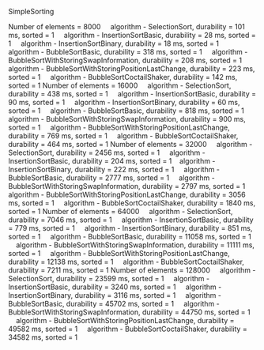 SimpleSorting

Number of
elements = 8000
    algorithm - SelectionSort, durability = 101 ms, sorted = 1
    algorithm - InsertionSortBasic, durability = 28 ms, sorted = 1
    algorithm - InsertionSortBinary, durability = 18 ms, sorted = 1
    algorithm - BubbleSortBasic, durability = 318 ms, sorted = 1
    algorithm - BubbleSortWithStoringSwapInformation, durability = 208 ms, sorted = 1
    algorithm - BubbleSortWithStoringPositionLastChange, durability = 223 ms, sorted = 1
    algorithm - BubbleSortСoctailShaker, durability = 142 ms, sorted = 1
Number of elements = 16000
    algorithm - SelectionSort, durability = 438 ms, sorted = 1
    algorithm - InsertionSortBasic, durability = 90 ms, sorted = 1
    algorithm - InsertionSortBinary, durability = 60 ms, sorted = 1
    algorithm - BubbleSortBasic, durability = 818 ms, sorted = 1
    algorithm - BubbleSortWithStoringSwapInformation, durability = 900 ms, sorted = 1
    algorithm - BubbleSortWithStoringPositionLastChange, durability = 769 ms, sorted = 1
    algorithm - BubbleSortСoctailShaker, durability = 464 ms, sorted = 1
Number of elements = 32000
    algorithm - SelectionSort, durability = 2456 ms, sorted = 1
    algorithm - InsertionSortBasic, durability = 204 ms, sorted = 1
    algorithm - InsertionSortBinary, durability = 222 ms, sorted = 1
    algorithm - BubbleSortBasic, durability = 2777 ms, sorted = 1
    algorithm - BubbleSortWithStoringSwapInformation, durability = 2797 ms, sorted = 1
    algorithm - BubbleSortWithStoringPositionLastChange, durability = 3056 ms, sorted = 1
    algorithm - BubbleSortСoctailShaker, durability = 1840 ms, sorted = 1
Number of elements = 64000
    algorithm - SelectionSort, durability = 7046 ms, sorted = 1
    algorithm - InsertionSortBasic, durability = 779 ms, sorted = 1
    algorithm - InsertionSortBinary, durability = 851 ms, sorted = 1
    algorithm - BubbleSortBasic, durability = 11058 ms, sorted = 1
    algorithm - BubbleSortWithStoringSwapInformation, durability = 11111 ms, sorted = 1
    algorithm - BubbleSortWithStoringPositionLastChange, durability = 12138 ms, sorted = 1
    algorithm - BubbleSortСoctailShaker, durability = 7211 ms, sorted = 1
Number of elements = 128000
    algorithm - SelectionSort, durability = 23599 ms, sorted = 1
    algorithm - InsertionSortBasic, durability = 3240 ms, sorted = 1
    algorithm - InsertionSortBinary, durability = 3116 ms, sorted = 1
    algorithm - BubbleSortBasic, durability = 45702 ms, sorted = 1
    algorithm - BubbleSortWithStoringSwapInformation, durability = 44750 ms, sorted = 1
    algorithm - BubbleSortWithStoringPositionLastChange, durability = 49582 ms, sorted = 1
    algorithm - BubbleSortСoctailShaker, durability = 34582 ms, sorted = 1
